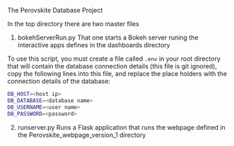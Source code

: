 The Perovskite Database Project

In the top directory there are two master files

1. bokehServerRun.py
  That one starts a Bokeh server runing the interactive apps defines in the dashboards directory

  To use this script, you must create a file called `.env` in your root directory that will contain the database connection details (this file is git ignored), copy the following lines into this file, and replace the place holders with the connection details of the database:

  ```bash
  DB_HOST=<host ip>
  DB_DATABASE=<database name>
  DB_USERNAME=<user name>
  DB_PASSWORD=<password>
  ```

2. runserver.py
  Runs a Flask application that runs the webpage defined in the Perovskite_webpage_version_1 directory 
